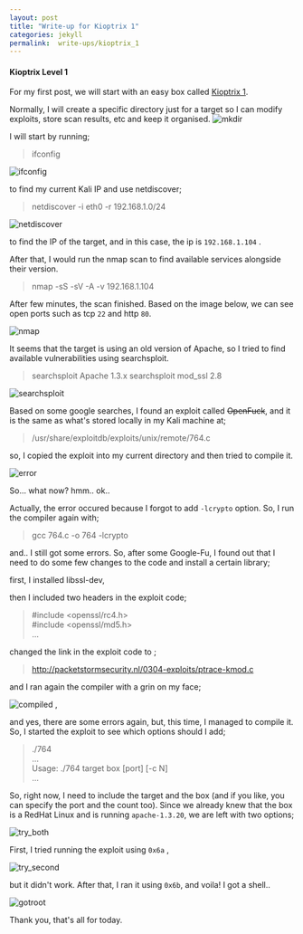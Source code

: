 ```yaml
---
layout: post
title: "Write-up for Kioptrix 1"
categories: jekyll
permalink:  write-ups/kioptrix_1
---
```


#### Kioptrix Level 1

For my first post, we will start with an easy box called [Kioptrix 1](https://www.vulnhub.com/entry/kioptrix-level-1-1,22/).

Normally, I will create a specific directory just for a target so I can modify exploits, store scan results, etc and keep it organised.
![mkdir](/musubi/assets/kioptrix_1/mkdir.png)

I will start by running;
>ifconfig

![ifconfig](/musubi/assets/kioptrix_1/ifconfig.png)

to find my current Kali IP and use netdiscover;
>netdiscover -i eth0 -r 192.168.1.0/24

![netdiscover](/musubi/assets/kioptrix_1/netdiscover.png)  

to find the IP of the target, and in this case, the ip is `192.168.1.104` .

After that, I would run the nmap scan to find available services alongside their version.  
>nmap -sS -sV -A -v 192.168.1.104

After few minutes, the scan finished. Based on the image below, we can see open ports such as tcp `22` and http `80`.

![nmap](/musubi/assets/kioptrix_1/nmap_result_target_apache.png)

It seems that the target is using an old version of Apache, so I tried to find available vulnerabilities using searchsploit.
> searchsploit Apache 1.3.x
> searchsploit mod_ssl 2.8

![searchsploit](/musubi/assets/kioptrix_1/searchsploit.png)

Based on some google searches, I found an exploit called ~~OpenFuck~~, and it is the same as what's stored locally in my Kali machine at;
> /usr/share/exploitdb/exploits/unix/remote/764.c

so, I copied the exploit into my current directory and then tried to compile it.

![error](/musubi/assets/kioptrix_1/error.png)

So... what now? hmm.. ok..

Actually, the error occured because I forgot to add `-lcrypto` option. So, I run the compiler again with;
> gcc 764.c -o 764 -lcrypto

and.. I still got some errors. So, after some Google-Fu, I found out that I need to do some few  changes to the code and install a certain library;

first, I installed libssl-dev,

then I included two headers in the exploit code;
>#include <openssl/rc4.h>  
>#include <openssl/md5.h>  
>...

changed the link in the exploit code to ;
>http://packetstormsecurity.nl/0304-exploits/ptrace-kmod.c

and I ran again the compiler with a grin on my face;

![compiled](/musubi/assets/kioptrix_1/compiled.png) ,

and yes, there are some errors again, but, this time, I managed to compile it. So, I started the exploit to see which options should I add;
> ./764  
> ...  
> Usage: ./764 target box [port] [-c N]  
> ...

So, right now, I need to include the target and the box (and if you like, you can specify the port and the count too). Since we already knew that the box is a RedHat Linux and is running `apache-1.3.20`, we are left with two options;

![try_both](/musubi/assets/kioptrix_1/try_both.png)

First, I tried running the exploit using `0x6a` ,

![try_second](/musubi/assets/kioptrix_1/try_second.png)

but it didn't work. After that, I ran it using `0x6b`, and voila! I got a shell..

![gotroot](/musubi/assets/kioptrix_1/got_root.png)

Thank you, that's all for today.
